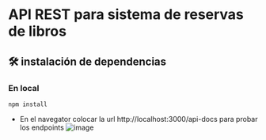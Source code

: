 # API REST para sistema de reservas de libros

## 🛠 instalación de dependencias
### En local
```
npm install
```
- En el navegator colocar la url http://localhost:3000/api-docs para probar los endpoints
![image](https://github.com/nestorlls/reservas_api/assets/7662759/d2d297a7-9bd1-491e-a6e5-beff88bda55e)

